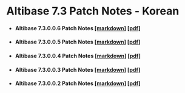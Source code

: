 # Altibase 7.3 Patch Notes - Korean

- #### Altibase 7.3.0.0.6 Patch Notes [[markdown]](https://github.com/ALTIBASE/Documents/blob/master/PatchNotes/Altibase_7.3/kor/Altibase_7_3_0_0_6_Patch_Notes.md) [[pdf]](https://github.com/ALTIBASE/Documents/blob/master/PatchNotes/Altibase_7.3/kor/PDF/Altibase_7_3_0_0_6_Patch_Notes.pdf)

- #### Altibase 7.3.0.0.5 Patch Notes [[markdown]](https://github.com/ALTIBASE/Documents/blob/master/PatchNotes/Altibase_7.3/kor/Altibase_7_3_0_0_5_Patch_Notes.md) [[pdf]](https://github.com/ALTIBASE/Documents/blob/master/PatchNotes/Altibase_7.3/kor/PDF/Altibase_7_3_0_0_5_Patch_Notes.pdf)

- #### Altibase 7.3.0.0.4 Patch Notes [[markdown]](https://github.com/ALTIBASE/Documents/blob/master/PatchNotes/Altibase_7.3/kor/Altibase_7_3_0_0_4_Patch_Notes.md) [[pdf]](https://github.com/ALTIBASE/Documents/blob/master/PatchNotes/Altibase_7.3/kor/PDF/Altibase_7_3_0_0_4_Patch_Notes.pdf)

- #### Altibase 7.3.0.0.3 Patch Notes [[markdown]](https://github.com/ALTIBASE/Documents/blob/master/PatchNotes/Altibase_7.3/kor/Altibase_7_3_0_0_3_Patch_Notes.md) [[pdf]](https://github.com/ALTIBASE/Documents/blob/master/PatchNotes/Altibase_7.3/kor/PDF/Altibase_7_3_0_0_3_Patch_Notes.pdf)

- #### Altibase 7.3.0.0.2 Patch Notes [[markdown]](https://github.com/ALTIBASE/Documents/blob/master/PatchNotes/Altibase_7.3/kor/Altibase_7_3_0_0_2_Patch_Notes.md) [[pdf]](https://github.com/ALTIBASE/Documents/blob/master/PatchNotes/Altibase_7.3/kor/PDF/Altibase_7_3_0_0_2_Patch_Notes.pdf)
